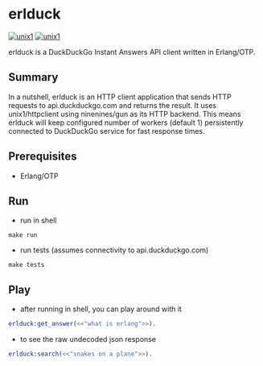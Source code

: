 # erlduck

[![unix1](https://img.shields.io/circleci/project/unix1/erlduck)](https://circleci.com/gh/unix1/erlduck)
[![unix1](https://img.shields.io/github/license/unix1/erlduck)](https://apache.org/licenses/LICENSE-2.0.html)

erlduck is a DuckDuckGo Instant Answers API client written in Erlang/OTP.

## Summary

In a nutshell, erlduck is an HTTP client application that sends HTTP requests
to api.duckduckgo.com and returns the result. It uses unix1/httpclient using
ninenines/gun as its HTTP backend. This means erlduck will keep configured
number of workers (default 1) persistently connected to DuckDuckGo service
for fast response times.

## Prerequisites

* Erlang/OTP

## Run

* run in shell

```
make run
```

* run tests (assumes connectivity to api.duckduckgo.com)

```
make tests
```

## Play

* after running in shell, you can play around with it

```erlang
erlduck:get_answer(<<"what is erlang">>).
```

* to see the raw undecoded json response

```erlang
erlduck:search(<<"snakes on a plane">>).
```
